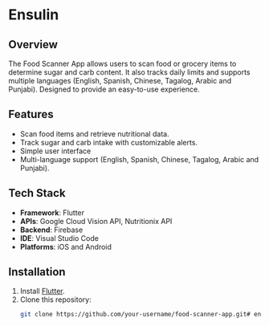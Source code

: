# Ensulin

## Overview
The Food Scanner App allows users to scan food or grocery items to determine sugar and carb content. It also tracks daily limits and supports multiple languages (English, Spanish, Chinese, Tagalog, Arabic and Punjabi). Designed to provide an easy-to-use experience.

## Features
- Scan food items and retrieve nutritional data.
- Track sugar and carb intake with customizable alerts.
- Simple user interface
- Multi-language support (English, Spanish, Chinese, Tagalog, Arabic and Punjabi).

## Tech Stack
- **Framework**: Flutter
- **APIs**: Google Cloud Vision API, Nutritionix API
- **Backend**: Firebase
- **IDE**: Visual Studio Code
- **Platforms**: iOS and Android

## Installation
1. Install [Flutter](https://docs.flutter.dev/get-started/install).
2. Clone this repository:
   ```bash
   git clone https://github.com/your-username/food-scanner-app.git# ensulin
